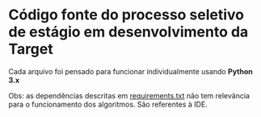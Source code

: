 # Código fonte do processo seletivo de estágio em desenvolvimento da Target

Cada arquivo foi pensado para funcionar individualmente usando **Python 3.x**

Obs: as dependências descritas em [requirements.txt](./requirements.txt) não tem relevância para o funcionamento dos algoritmos. São referentes à IDE.

